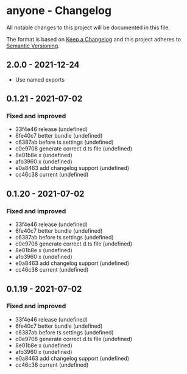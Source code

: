 # anyone - Changelog

All notable changes to this project will be documented in this file.

The format is based on [Keep a Changelog](http://keepachangelog.com/en/1.0.0/) and this project adheres to [Semantic Versioning](http://semver.org/spec/v2.0.0.html).

## 2.0.0 - 2021-12-24

- Use named exports

## 0.1.21 - 2021-07-02

### Fixed and improved

- 33f4e46 release (undefined)
- 6fe40c7 better bundle (undefined)
- c6387ab before ts settings (undefined)
- c0e9708 generate correct d.ts file (undefined)
- 8e01b8e x (undefined)
- afb3960 x (undefined)
- e0a8463 add changelog support (undefined)
- cc46c38 current (undefined)

## 0.1.20 - 2021-07-02

### Fixed and improved

- 33f4e46 release (undefined)
- 6fe40c7 better bundle (undefined)
- c6387ab before ts settings (undefined)
- c0e9708 generate correct d.ts file (undefined)
- 8e01b8e x (undefined)
- afb3960 x (undefined)
- e0a8463 add changelog support (undefined)
- cc46c38 current (undefined)

## 0.1.19 - 2021-07-02

### Fixed and improved

- 33f4e46 release (undefined)
- 6fe40c7 better bundle (undefined)
- c6387ab before ts settings (undefined)
- c0e9708 generate correct d.ts file (undefined)
- 8e01b8e x (undefined)
- afb3960 x (undefined)
- e0a8463 add changelog support (undefined)
- cc46c38 current (undefined)
